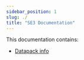 ```yaml
---
sidebar_position: 1
slug: ./
title: "SE3 Documentation"
---
```


This documentation contains:

- [Datapack info](./Datapack/)